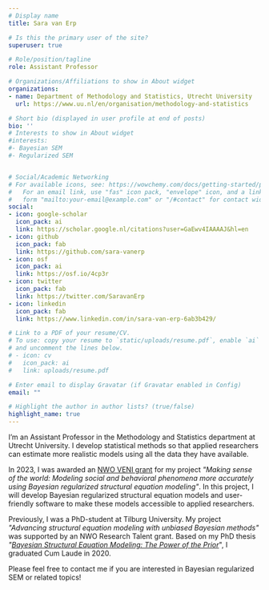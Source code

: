 ```yaml
---
# Display name
title: Sara van Erp

# Is this the primary user of the site?
superuser: true

# Role/position/tagline
role: Assistant Professor

# Organizations/Affiliations to show in About widget
organizations:
- name: Department of Methodology and Statistics, Utrecht University
  url: https://www.uu.nl/en/organisation/methodology-and-statistics

# Short bio (displayed in user profile at end of posts)
bio: ''
# Interests to show in About widget
#interests:
#- Bayesian SEM
#- Regularized SEM


# Social/Academic Networking
# For available icons, see: https://wowchemy.com/docs/getting-started/page-builder/#icons
#   For an email link, use "fas" icon pack, "envelope" icon, and a link in the
#   form "mailto:your-email@example.com" or "/#contact" for contact widget.
social:
- icon: google-scholar
  icon_pack: ai
  link: https://scholar.google.nl/citations?user=GaEwv4IAAAAJ&hl=en
- icon: github
  icon_pack: fab
  link: https://github.com/sara-vanerp
- icon: osf
  icon_pack: ai
  link: https://osf.io/4cp3r
- icon: twitter
  icon_pack: fab
  link: https://twitter.com/SaravanErp
- icon: linkedin
  icon_pack: fab
  link: https://www.linkedin.com/in/sara-van-erp-6ab3b429/

# Link to a PDF of your resume/CV.
# To use: copy your resume to `static/uploads/resume.pdf`, enable `ai` icons in `params.toml`, 
# and uncomment the lines below.
# - icon: cv
#   icon_pack: ai
#   link: uploads/resume.pdf

# Enter email to display Gravatar (if Gravatar enabled in Config)
email: ""

# Highlight the author in author lists? (true/false)
highlight_name: true
---
```



I’m an Assistant Professor in the Methodology and Statistics department at Utrecht University. I develop statistical methods so that applied researchers can estimate more realistic models using all the data they have available. 

In 2023, I was awarded an [NWO VENI grant](https://www.nwo.nl/en/news/veni-grant-for-188-scientists-from-all-fields) for my project *"Making sense of the world: Modeling social and behavioral phenomena more accurately using Bayesian regularized structural equation modeling"*. In this project, I will develop Bayesian regularized structural equation models and user-friendly software to make these models accessible to applied researchers.

Previously, I was a PhD-student at Tilburg University. My project *"Advancing structural equation modeling with unbiased Bayesian methods"* was supported by an NWO Research Talent grant. Based on my PhD thesis *"[Bayesian Structural Equation Modeling: The Power of the Prior](https://research.tilburguniversity.edu/en/publications/bayesian-structural-equation-modeling-the-power-of-the-prior)*", I graduated Cum Laude in 2020.

Please feel free to contact me if you are interested in Bayesian regularized SEM or related topics!
